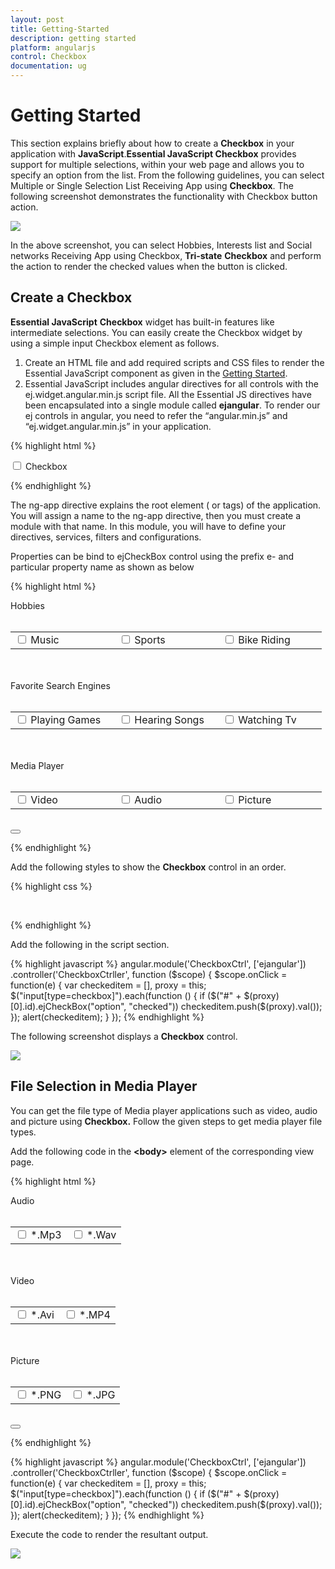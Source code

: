 ```yaml
---
layout: post
title: Getting-Started
description: getting started
platform: angularjs
control: Checkbox
documentation: ug
---
```


# Getting Started

This section explains briefly about how to create a **Checkbox** in your application with **JavaScript**.**Essential JavaScript Checkbox** provides support for multiple selections, within your web page and allows you to specify an option from the list. From the following guidelines, you can select Multiple or Single Selection List Receiving App using **Checkbox**. The following screenshot demonstrates the functionality with Checkbox button action.

![](/js/Checkbox/Getting-Started_images/Getting-Started_img1.png) 

In the above screenshot, you can select Hobbies, Interests list and Social networks Receiving App using Checkbox, **Tri-state** **Checkbox** and perform the action to render the checked values when the button is clicked.

## Create a Checkbox 

**Essential JavaScript** **Checkbox** widget has built-in features like intermediate selections. You can easily create the Checkbox widget by using a simple input Checkbox element as follows.

1. Create an HTML file and add required scripts and CSS files to render the Essential JavaScript component as given in the [Getting Started](https://help.syncfusion.com/js/control-initialization).
2. Essential JavaScript includes angular directives for all controls with the ej.widget.angular.min.js script file. All the Essential JS directives have been encapsulated into a single module called **ejangular**. To render our ej controls in angular, you need to refer the “angular.min.js” and “ej.widget.angular.min.js” in your application.

{% highlight html %}

<!DOCTYPE html>
<html xmlns="http://www.w3.org/1999/xhtml" ng-app="CheckboxCtrl">
   <head>
      <meta name="viewport" content="width=device-width, initial-scale=1.0" charset="utf-8"  />
      <title>Getting Started Essential JS</title>
      <!-- Style sheet for default theme (flat azure) -->
      <lin khref="http://cdn.syncfusion.com/{{ site.releaseversion }}/js/web/flat-azure/ej.web.all.min.css"rel="stylesheet"/>
      <!--Scripts-->
      <script src="http://cdn.syncfusion.com/js/assets/external/jquery-1.10.2.min.js"></script>
      <script src="http://cdn.syncfusion.com/{{ site.releaseversion }}/js/web/ej.web.all.min.js"></script>
      <!--Add custom scripts here -->
   </head>
   <body ng-controller="CheckboxCtrller">
      <!-- Add checkbox element here -->
      <input type="checkbox" ej-checkbox id="check1" e-value="checkbox1" />
      <label for="check1">Checkbox</label>
   </body>
</html>

{% endhighlight %}

The ng-app directive explains the root element (<html> or <body> tags) of the application. You will assign a name to the ng-app directive, then you must create a module with that name. In this module, you will have to define your directives, services, filters and configurations.

Properties can be bind to ejCheckBox control using the prefix e- and particular property name as shown as below


{% highlight html %}

<div class="frame">
    Hobbies <br /><br />
    <table>
        <tr>
            <td class="chkrad">
                <input type="checkbox" ej-checkbox id="check1" e-value="Music" e-checked="true" />
                <label for="check1">Music</label>
            </td>
            <td class="chkrad">
                <input type="checkbox" ej-checkbox id="Checkbox3" e-value="Sports" />
                <label for="Checkbox3">Sports</label>
            </td>
            <td class="chkrad">
                <input type="checkbox" ej-checkbox id="Checkbox4" e-value="Bike riding" />
                <label for="Checkbox4" class="clslab">Bike Riding</label>
            </td>
        </tr>
    </table><br /><br />
    Favorite Search Engines<br /><br />
    <table>
        <tr>
            <td class="chkrad">
                <input type="checkbox" ej-checkbox id="Checkbox1" e-value="playing Games" e-size="medium" e-checked="true" />
                <label for="Checkbox1">Playing Games</label>
            </td>
            <td class="chkrad">
                <input type="checkbox" ej-checkbox id="Checkbox5" e-value="Hearing Songs" e-size="medium" />
                <label for="Checkbox5">Hearing Songs</label>
            </td>
            <td class="chkrad">
                <input type="checkbox" ej-checkbox id="Checkbox6" e-value="Watching tv" e-size="medium" />
                <label for="Checkbox6">Watching Tv</label>
            </td>
        </tr>
    </table><br /><br />
    Media Player<br /><br />
    <table>
        <tr>
            <td class="chkrad">
                <input type="checkbox" ej-checkbox id="Checkbox2" e-value="Video" e-size="medium" e-enabletristate="true" e-checkstate="indeterminate" />
                <label for="Checkbox2">Video</label>
            </td>
            <td class="chkrad">
                <input type="checkbox" ej-checkbox id="Checkbox7" e-value="Audio" e-size="medium" e-enabletristate="true" e-checkstate="indeterminate" />
                <label for="Checkbox7">Audio</label>
            </td>
            <td class="chkrad">
                <input type="checkbox" ej-checkbox id="Checkbox8" e-value="Picture" e-size="medium" e-enabletristate="true" />
                <label for="Checkbox8">Picture</label>
            </td>
        </tr>
    </table>
   <br />
   <div>
        <button id="button11" ej-button e-showroundedcorner="true" e-width="60px" e-size="normal" e-text="SUBMIT" e-click="onClick"></button>
   </div>
</div>


{% endhighlight %}

Add the following styles to show the **Checkbox** control in an order.

{% highlight css %}

 <style>

  .frame
    {
        width: 80%;
    }
    .chkrad 
    {
        width: 150px;
    }

</style>


{% endhighlight %}



Add the following in the script section.

{% highlight javascript %}
        angular.module('CheckboxCtrl', ['ejangular'])
           .controller('CheckboxCtrller', function ($scope) {
              $scope.onClick = function(e) {
                    var checkeditem = [], proxy = this;               
                    $("input[type=checkbox]").each(function () {
                        if ($("#" + $(proxy)[0].id).ejCheckBox("option", "checked"))
                            checkeditem.push($(proxy).val());
                    });
                    alert(checkeditem);
              }
           });
{% endhighlight %}


The following screenshot displays a **Checkbox** control.


![](/js/Checkbox/Getting-Started_images/Getting-Started_img3.png) 

## File Selection in Media Player

You can get the file type of Media player applications such as video, audio and picture using **Checkbox.** Follow the given steps to get media player file types.

Add the following code in the **&lt;body&gt;** element of the corresponding view page.



{% highlight html %}

  <div class="frame">
   Audio <br /><br />
   <table>
      <tr>
         <td >
            <input type="checkbox" ej-checkbox id="Checkbox1" e-value="Mp3" />
            <label for="Checkbox1"  >*.Mp3</label>
         </td>
         <td >
            <input type="checkbox" ej-checkbox id="Checkbox2" e-value="Wav" />
            <label for="Checkbox2"  >*.Wav</label>
         </td>
      </tr>
   </table>
   <br /><br />
   Video<br /><br />
   <table>
      <tr>
         <td >
            <input type="checkbox" ej-checkbox id="Checkbox3" e-value="Avi" />
            <label for="Checkbox3"  >*.Avi</label>
         </td>
         <td >
            <input type="checkbox" ej-checkbox id="Checkbox4" e-value="MP4" />
            <label for="Checkbox4"  >*.MP4</label>
         </td>
      </tr>
   </table>
   <br /><br />
   Picture<br /><br />
   <table>
      <tr>
         <td>
            <input type="checkbox" ej-checkbox id="Checkbox5" e-value="PNG" />
            <label for="Checkbox5" >*.PNG</label>
         </td>
         <td>
            <input type="checkbox" ej-checkbox id="Checkbox6" e-value="JPG" />
            <label for="Checkbox6" >*.JPG</label>
         </td>
       </tr>
   </table>
   <br />
   <div>
        <button id="button11" ej-button e-showroundedcorner="true" e-width="60px" e-size="normal" e-text="SUBMIT" e-click="onClick"></button>
   </div>
</div>


{% endhighlight %}

{% highlight javascript %}
        angular.module('CheckboxCtrl', ['ejangular'])
           .controller('CheckboxCtrller', function ($scope) {
              $scope.onClick = function(e) {
                    var checkeditem = [], proxy = this;               
                    $("input[type=checkbox]").each(function () {
                        if ($("#" + $(proxy)[0].id).ejCheckBox("option", "checked"))
                            checkeditem.push($(proxy).val());
                    });
                    alert(checkeditem);
              }
           });
{% endhighlight %}


Execute the code to render the resultant output.

![](/js/Checkbox/Getting-Started_images/Getting-Started_img4.png) 

